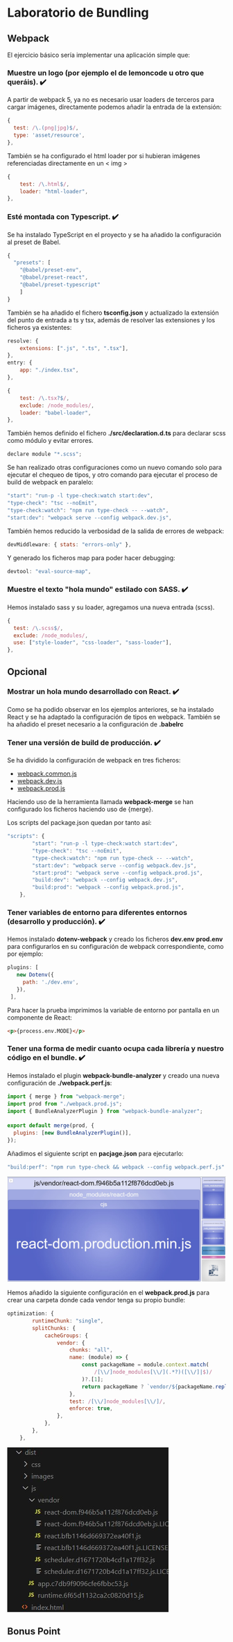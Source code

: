 # Laboratorio de Bundling
## Webpack
El ejercicio básico sería implementar una aplicación simple que:
### Muestre un logo (por ejemplo el de lemoncode u otro que queráis). ✔️

A partir de webpack 5, ya no es necesario usar loaders de terceros para cargar imágenes, directamente podemos añadir la entrada de la extensión:

````javascript
{
  test: /\.(png|jpg)$/,
  type: 'asset/resource',
},
````
También se ha configurado el html loader por si hubieran imágenes referenciadas directamente en un < img >

````javascript
{
	test: /\.html$/,
	loader: "html-loader",
},
````

### Esté montada con Typescript. ✔️
Se ha instalado TypeScript en el proyecto y se ha añadido la configuración al preset de Babel.
````javascript
{
  "presets": [
  	"@babel/preset-env",
  	"@babel/preset-react",
  	"@babel/preset-typescript"
	]
}
````
También se ha añadido el fichero **tsconfig.json** y actualizado la extensión del punto de entrada a ts y tsx, además de resolver las extensiones y los ficheros ya existentes:
````javascript
resolve: {
	extensions: [".js", ".ts", ".tsx"],
},
entry: {
	app: "./index.tsx",
},
````
````javascript
{
	test: /\.tsx?$/,
	exclude: /node_modules/,
	loader: "babel-loader",
},
````
También hemos definido el fichero **./src/declaration.d.ts** para declarar scss como módulo y evitar errores. 
````javascript
declare module "*.scss";
````
Se han realizado otras configuraciones como un nuevo comando solo para ejecutar el chequeo de tipos, y otro comando para ejecutar el proceso de build de webpack en paralelo:
````javascript
"start": "run-p -l type-check:watch start:dev",
"type-check": "tsc --noEmit",
"type-check:watch": "npm run type-check -- --watch",
"start:dev": "webpack serve --config webpack.dev.js",
````
También hemos reducido  la verbosidad de la salida de errores de webpack:
````javascript
devMiddleware: { stats: "errors-only" },
````
Y generado los ficheros map para poder hacer debugging:
````javascript
devtool: "eval-source-map",
````
### Muestre el texto "hola mundo" estilado con SASS.​ ✔️

Hemos instalado sass y su loader, agregamos una nueva entrada (scss).
````javascript
{
  test: /\.scss$/,
  exclude: /node_modules/,
  use: ["style-loader", "css-loader", "sass-loader"],
},
````
## Opcional
### Mostrar un hola mundo desarrollado con React. ✔️

Como se ha podido observar en los ejemplos anteriores, se ha instalado React y se ha adaptado la configuración de tipos en webpack. También se ha añadido el preset necesario a la configuración de **.babelrc**
### Tener una versión de build de producción. ✔️
Se ha dividido la configuración de webpack en tres ficheros: 
- [webpack.common.js](./webpack.common.js)
- [webpack.dev.js](./webpack.dev.js)
- [webpack.prod.js](./webpack.prod.js)

Haciendo uso de la herramienta llamada **webpack-merge** se han configurado los ficheros haciendo uso de {merge}.

Los scripts del package.json quedan por tanto así: 
````javascript
"scripts": {
		"start": "run-p -l type-check:watch start:dev",
		"type-check": "tsc --noEmit",
		"type-check:watch": "npm run type-check -- --watch",
		"start:dev": "webpack serve --config webpack.dev.js",
		"start:prod": "webpack serve --config webpack.prod.js",
		"build:dev": "webpack --config webpack.dev.js",
		"build:prod": "webpack --config webpack.prod.js",
	},
````
### Tener variables de entorno para diferentes entornos (desarrollo y producción). ✔️
Hemos instalado **dotenv-webpack** y creado los ficheros **dev.env** **prod.env** para configurarlos en su configuración de webpack correspondiente, como por ejemplo: 
````javascript
plugins: [
   new Dotenv({
     path: './dev.env',
   }),
 ],
````
Para hacer la prueba imprimimos la variable de entorno por pantalla en un componente de React: 
````html
<p>{process.env.MODE}</p>
````
### Tener una forma de medir cuanto ocupa cada librería y nuestro código en el bundle.​ ✔️
Hemos instalado el plugin **webpack-bundle-analyzer** y creado una nueva configuración de **./webpack.perf.js**:
````javascript
import { merge } from "webpack-merge";
import prod from "./webpack.prod.js";
import { BundleAnalyzerPlugin } from "webpack-bundle-analyzer";

export default merge(prod, {
  plugins: [new BundleAnalyzerPlugin()],
});
````
Añadimos el siguiente script en **pacjage.json** para ejecutarlo:
````javascript
"build:perf": "npm run type-check && webpack --config webpack.perf.js"
````
![BundleAnalyzer](./public/readme/webpack-bundle-analyzer.JPG)

Hemos añadido la siguiente configuración en el **webpack.prod.js** para crear una carpeta donde cada vendor tenga su propio bundle:
````javascript
optimization: {
		runtimeChunk: "single",
		splitChunks: {
			cacheGroups: {
				vendor: {
					chunks: "all",
					name: (module) => {
						const packageName = module.context.match(
							/[\\/]node_modules[\\/](.*?)([\\/]|$)/
						)?.[1];
						return packageName ? `vendor/${packageName.replace("@", "")}` : null;
					},
					test: /[\\/]node_modules[\\/]/,
					enforce: true,
				},
			},
		},
	},
````
![OptimizationVendor](./public/readme/optimization-vendor.JPG)

## Bonus Point
